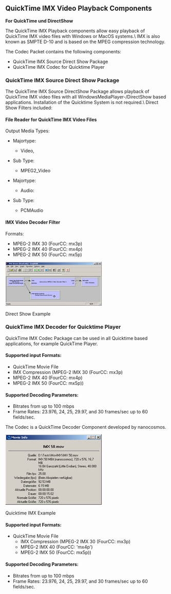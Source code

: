 ## QuickTime IMX Video Playback Components

**For QuickTime und DirectShow**

The QuickTime IMX Playback components allow easy playback of QuickTime IMX video files with Windows or MacOS systems.\\
IMX is also known as SMPTE D-10 and is based on the MPEG compression technology.

The Codec Packet contains the following components:
  * QuickTime IMX Source Direct Show Package
  * QuickTime IMX Codec for Quicktime Player

### QuickTime IMX Source Direct Show Package

The QuickTime IMX Source DirectShow Package allows playback of QuickTime IMX video files with all WindowsMediaPlayer-/DirectShow based applications. Installation of the Quicktime System is not required.\\
Direct Show Filters included:

#### File Reader for QuickTime IMX Video Files

Output Media Types:

  * Majortype:
    * Video,
  * Sub Type:
    * MPEG2_Video

  * Majortype:
    * Audio:
  * Sub Type:
    * PCMAudio

#### IMX Video Decoder Filter

Formats:
  * MPEG-2 IMX 30 (FourCC: mx3p)
  * MPEG-2 IMX 40 (FourCC: mx4p)
  * MPEG-2 IMX 50 (FourCC: mx5p)



![Direct Show Example](../../assets/nanostream/directshow/directshow_qt_example.png)

Direct Show Example


### QuickTime IMX Decoder for Quicktime Player

QuickTime IMX Codec Package can be used in all Quicktime based applications, for example QuickTime Player.

#### Supported input Formats:

  * QuickTime Movie File
  * IMX Compression (MPEG-2 IMX 30 (FourCC: mx3p)
  * MPEG-2 IMX 40 (FourCC: mx4p)
  * MPEG-2 IMX 50 (FourCC: mx5p))

#### Supported Decoding Parameters:

  * Bitrates from up to 100 mbps
  * Frame Rates: 23.976, 24, 25, 29.97, and 30 frames/sec up to 60 fields/sec.


The Codec is a QuickTime Decoder Component developed by nanocosmos.

![Quicktime IMX Example](../../assets/nanostream/directshow/directshow_imx_example.png)

Quicktime IMX Example



#### Supported input Formats:

  * QuickTime Movie File
    * IMX Compression (MPEG-2 IMX 30 (FourCC: mx3p)
    * MPEG-2 IMX 40 (FourCC: 'mx4p')
    * MPEG-2 IMX 50 (FourCC: mx5p))

#### Supported Decoding Parameters:

  * Bitrates from up to 100 mbps
  * Frame Rates: 23.976, 24, 25, 29.97, and 30 frames/sec up to 60 fields/sec.
